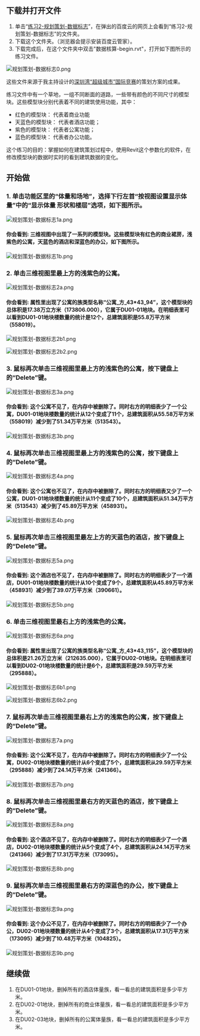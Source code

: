 ## 下载并打开文件

1. 单击“[练习2-规划策划-数据标志](http://pan.baidu.com/s/1mhaRUwo)”，在弹出的百度云的网页上会看到“练习2-规划策划-数据标志”的文件夹。
2. 下载这个文件夹。（浏览器会提示安装百度云管家）。
3. 下载完成后，在这个文件夹中双击"数据核算-begin.rvt"，打开如下图所示的练习文件。

![规划策划-数据标志0.png](/images/规划策划-数据标志/规划策划-数据标志0.png)

这些文件来源于我主持设计的[深圳湾“超级城市”国际竞赛](http://www.szdesigncenter.org/?p=33930)的策划方案的成果。

练习文件中有一个草地，一组不同断面的道路，一些带有颜色的不同尺寸的模型块。这些模型块分别代表着不同的建筑使用功能，其中：

- 红色的模型块： 代表着商业功能
- 天蓝色的模型块： 代表者酒店功能；
- 紫色的模型块： 代表者公寓功能；
- 蓝色的模型块： 代表者办公功能。

这个练习的目的：掌握如何在建筑策划过程中，使用Revit这个参数化的软件，在修改模型块的数据时实时的看到建筑数据的变化。

## 开始做

### 1. 单击功能区里的“体量和场地”，选择下行左首“按视图设置显示体量”中的“显示体量 形状和楼层”选项，如下图所示。

![规划策划-数据标志1a.png](/images/规划策划-数据标志/规划策划-数据标志1a.png)

#### 你会看到: 三维视图中出现了一系列的模型块。这些模型块有红色的商业裙房，浅紫色的公寓，天蓝色的酒店和深蓝色的办公，如下图所示。

![规划策划-数据标志1b.png](/images/规划策划-数据标志/规划策划-数据标志1b.png)

### 2. 单击三维视图里最上方的浅紫色的公寓。

![规划策划-数据标志2a.png](/images/规划策划-数据标志/规划策划-数据标志2a.png)

#### 你会看到: 属性里出现了公寓的族类型名称“公寓_方_43*43_94”，这个模型块的总体积是17.38万立方米（173806.000），它属于DU01-01地块。在明细表里可以看到DU01-01地块楼数量的统计是12个，总建筑面积是55.8万平方米（558019）。

![规划策划-数据标志2b1.png](/images/规划策划-数据标志/规划策划-数据标志2b1.png)

![规划策划-数据标志2b2.png](/images/规划策划-数据标志/规划策划-数据标志2b2.png)

### 3. 鼠标再次单击三维视图里最上方的浅紫色的公寓，按下键盘上的“Delete”键。

![规划策划-数据标志3a.png](/images/规划策划-数据标志/规划策划-数据标志3a.png)

#### 你会看到: 这个公寓不见了，在内存中被删除了。同时右方的明细表少了一个公寓，DU01-01地块楼数量的统计从12个变成了11个，总建筑面积从55.58万平方米（558019）减少到了51.34万平方米（513543）。

![规划策划-数据标志3b.png](/images/规划策划-数据标志/规划策划-数据标志3b.png)

### 4. 鼠标再次单击三维视图里最上方的浅紫色的公寓，按下键盘上的“Delete”键。

![规划策划-数据标志4a.png](/images/规划策划-数据标志/规划策划-数据标志4a.png)

#### 你会看到: 这个公寓也不见了，在内存中被删除了。同时右方的明细表又少了一个公寓，DU01-01地块楼数量的统计从11个变成了10个，总建筑面积从51.34万平方米（513543）减少到了45.89万平方米（458931）。

![规划策划-数据标志4b.png](/images/规划策划-数据标志/规划策划-数据标志4b.png)

### 5. 鼠标再次单击三维视图里最左上方的天蓝色的酒店，按下键盘上的“Delete”键。

![规划策划-数据标志5a.png](/images/规划策划-数据标志/规划策划-数据标志5a.png)

#### 你会看到: 这个酒店也不见了，在内存中被删除了。同时右方的明细表少了一个酒店，DU01-01地块楼数量的统计从10个变成了9个，总建筑面积从45.89万平方米（458931）减少到了39.07万平方米（390661）。

![规划策划-数据标志5b.png](/images/规划策划-数据标志/规划策划-数据标志5b.png)

### 6. 单击三维视图里最右上方的浅紫色的公寓。

![规划策划-数据标志6a.png](/images/规划策划-数据标志/规划策划-数据标志6a.png)

#### 你会看到: 属性里出现了公寓的族类型名称“公寓_方_43*43_115”，这个模型块的总体积是21.26万立方米（212635.000），它属于DU02-01地块。在明细表里可以看到DU02-01地块楼数量的统计是6个，总建筑面积是29.59万平方米（295888）。

![规划策划-数据标志6b1.png](/images/规划策划-数据标志/规划策划-数据标志6b1.png)

![规划策划-数据标志6b2.png](/images/规划策划-数据标志/规划策划-数据标志6b2.png)

### 7. 鼠标再次单击三维视图里最右上方的浅紫色的公寓，按下键盘上的“Delete”键。

![规划策划-数据标志7a.png](/images/规划策划-数据标志/规划策划-数据标志7a.png)

#### 你会看到: 这个公寓不见了，在内存中被删除了。同时右方的明细表少了一个公寓，DU02-01地块楼数量的统计从6个变成了5个，总建筑面积从29.59万平方米（295888）减少到了24.14万平方米（241366）。

![规划策划-数据标志7b.png](/images/规划策划-数据标志/规划策划-数据标志7b.png)

### 8. 鼠标再次单击三维视图里最右方的天蓝色的酒店，按下键盘上的“Delete”键。

![规划策划-数据标志8a.png](/images/规划策划-数据标志/规划策划-数据标志8a.png)

#### 你会看到: 这个酒店不见了，在内存中被删除了。同时右方的明细表少了一个酒店，DU02-01地块楼数量的统计从5个变成了4个，总建筑面积从24.14万平方米（241366）减少到了17.31万平方米（173095）。

![规划策划-数据标志8b.png](/images/规划策划-数据标志/规划策划-数据标志8b.png)

### 9. 鼠标再次单击三维视图里最右方的深蓝色的办公，按下键盘上的“Delete”键。

![规划策划-数据标志9a.png](/images/规划策划-数据标志/规划策划-数据标志9a.png)

#### 你会看到: 这个办公不见了，在内存中被删除了。同时右方的明细表少了一个办公，DU02-01地块楼数量的统计从4个变成了3个，总建筑面积从17.31万平方米（173095）减少到了10.48万平方米（104825）。

![规划策划-数据标志9b.png](/images/规划策划-数据标志/规划策划-数据标志9b.png)

## 继续做

1. 在DU01-01地块，删掉所有的酒店体量族，看一看总的建筑面积是多少平方米。
2. 在DU02-01地块，删掉所有的商业体量族，看一看总的建筑面积是多少平方米。
3. 在DU02-03地块，删掉所有的公寓体量族，看一看总的建筑面积是多少平方米。	

